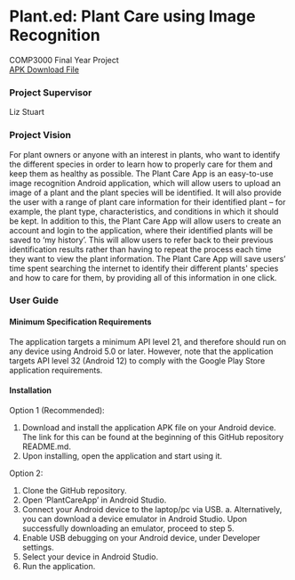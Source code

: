 # Plant.ed: Plant Care using Image Recognition
COMP3000 Final Year Project  
[APK Download File](https://drive.google.com/file/d/1SqKg105NSfLQyjUIsNTBIH_clAYQQedc/view?usp=share_link)

### Project Supervisor
Liz Stuart

### Project Vision
For plant owners or anyone with an interest in plants, who want to identify the different species in order to learn how to properly care for them and keep them as healthy as possible. The Plant Care App is an easy-to-use image recognition Android application, which will allow users to upload an image of a plant and the plant species will be identified. It will also provide the user with a range of plant care information for their identified plant – for example, the plant type, characteristics, and conditions in which it should be kept. In addition to this, the Plant Care App will allow users to create an account and login to the application, where their identified plants will be saved to ‘my history’. This will allow users to refer back to their previous identification results rather than having to repeat the process each time they want to view the plant information. The Plant Care App will save users’ time spent searching the internet to identify their different plants' species and how to care for them, by providing all of this information in one click.

### User Guide
#### Minimum Specification Requirements
The application targets a minimum API level 21, and therefore should run on any device using Android 5.0 or later. However, note that the application targets API level 32 (Android 12) to comply with the Google Play Store application requirements. 

#### Installation
Option 1 (Recommended):
1.	Download and install the application APK file on your Android device. The link for this can be found at the beginning of this GitHub repository README.md.
2.	Upon installing, open the application and start using it.

Option 2:
1.	Clone the GitHub repository. 
2.	Open ‘PlantCareApp’ in Android Studio.
3.	Connect your Android device to the laptop/pc via USB.
a.	Alternatively, you can download a device emulator in Android Studio. Upon successfully downloading an emulator, proceed to step 5.
4.	Enable USB debugging on your Android device, under Developer settings.
5.	Select your device in Android Studio.
6.	Run the application.


